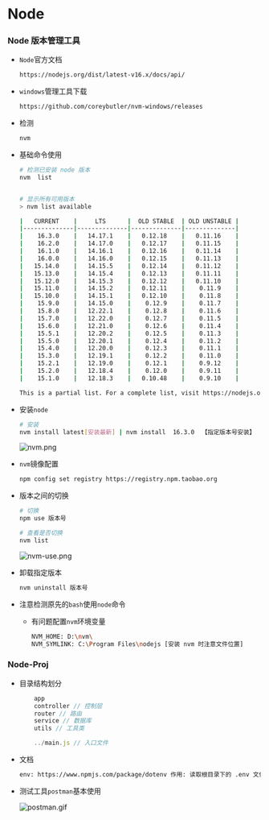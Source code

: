 # Node

###  Node 版本管理工具

+ `Node`官方文档

  ```bash
  https://nodejs.org/dist/latest-v16.x/docs/api/
  ```

+ `windows`管理工具下载

  ```bash
  https://github.com/coreybutler/nvm-windows/releases
  ```

+ 检测

  ```bash
  nvm 
  ```

+ 基础命令使用

  ```bash
  # 检测已安装 node 版本
  nvm  list
  
  
  # 显示所有可用版本
  > nvm list available
  
  |   CURRENT    |     LTS      |  OLD STABLE  | OLD UNSTABLE |
  |--------------|--------------|--------------|--------------|
  |    16.3.0    |   14.17.1    |   0.12.18    |   0.11.16    |
  |    16.2.0    |   14.17.0    |   0.12.17    |   0.11.15    |
  |    16.1.0    |   14.16.1    |   0.12.16    |   0.11.14    |
  |    16.0.0    |   14.16.0    |   0.12.15    |   0.11.13    |
  |   15.14.0    |   14.15.5    |   0.12.14    |   0.11.12    |
  |   15.13.0    |   14.15.4    |   0.12.13    |   0.11.11    |
  |   15.12.0    |   14.15.3    |   0.12.12    |   0.11.10    |
  |   15.11.0    |   14.15.2    |   0.12.11    |    0.11.9    |
  |   15.10.0    |   14.15.1    |   0.12.10    |    0.11.8    |
  |    15.9.0    |   14.15.0    |    0.12.9    |    0.11.7    |
  |    15.8.0    |   12.22.1    |    0.12.8    |    0.11.6    |
  |    15.7.0    |   12.22.0    |    0.12.7    |    0.11.5    |
  |    15.6.0    |   12.21.0    |    0.12.6    |    0.11.4    |
  |    15.5.1    |   12.20.2    |    0.12.5    |    0.11.3    |
  |    15.5.0    |   12.20.1    |    0.12.4    |    0.11.2    |
  |    15.4.0    |   12.20.0    |    0.12.3    |    0.11.1    |
  |    15.3.0    |   12.19.1    |    0.12.2    |    0.11.0    |
  |    15.2.1    |   12.19.0    |    0.12.1    |    0.9.12    |
  |    15.2.0    |   12.18.4    |    0.12.0    |    0.9.11    |
  |    15.1.0    |   12.18.3    |   0.10.48    |    0.9.10    |
  
  This is a partial list. For a complete list, visit https://nodejs.org/download/release
  
  ```

+ 安装`node`

  ```bash
  # 安装
  nvm install latest[安装最新] | nvm install  16.3.0  【指定版本号安装】
  
  ```

  ![nvm.png](https://i.loli.net/2021/06/18/TCa1xphQgn7UEsw.png)

+ `nvm`镜像配置

  ```bash
  npm config set registry https://registry.npm.taobao.org
  ```

+ 版本之间的切换

  ```bash
  # 切换
  npm use 版本号
  
  # 查看是否切换
  nvm list
  ```

  ![nvm-use.png](https://i.loli.net/2021/06/18/lmvsidgThWF2Z5c.png)



+ 卸载指定版本

  ```bash
  nvm uninstall 版本号
  ```

  

+ 注意检测原先的`bash`使用`node`命令

  + 有问题配置`nvm`环境变量

    ```bash
    NVM_HOME: D:\nvm\
    NVM_SYMLINK: C:\Program Files\nodejs [安装 nvm 时注意文件位置]
    ```

    



### Node-Proj

- 目录结构划分

  ```javascript
      app
      controller // 控制层
      router // 路由
      service // 数据库
      utils // 工具类
  
      ../main.js // 入口文件
  ```

+ 文档

  ```bash
  env: https://www.npmjs.com/package/dotenv 作用: 读取根目录下的 .env 文件
  ```

+ 测试工具`postman`基本使用

  ![postman.gif](https://i.loli.net/2021/06/21/nMl4Sk8LOFQv1CB.gif)

  